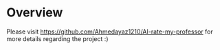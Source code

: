 # Overview
Please visit https://github.com/Ahmedayaz1210/AI-rate-my-professor for more details regarding the project :)
